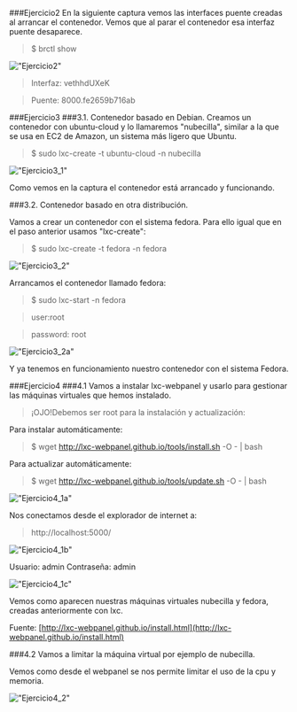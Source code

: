 ###Ejercicio2
En la siguiente captura vemos las interfaces puente creadas al arrancar el contenedor. Vemos que al parar el contenedor esa interfaz puente desaparece.

> $ brctl show

!["Ejercicio2"](https://raw.github.com/rogegg/IV-GII-13-14/master/Tema3/capturas/ej2.png)

> Interfaz: vethhdUXeK

> Puente: 8000.fe2659b716ab



###Ejercicio3
###3.1. Contenedor basado en Debian.
Creamos un contenedor con ubuntu-cloud y lo llamaremos "nubecilla", similar a la que se usa en EC2 de Amazon, un sistema más ligero que Ubuntu.

> $ sudo lxc-create -t ubuntu-cloud -n nubecilla

!["Ejercicio3_1"](https://raw.github.com/rogegg/IV-GII-13-14/master/Tema3/capturas/ej3_1.png)

Como vemos en la captura el contenedor está arrancado y funcionando.


###3.2. Contenedor basado en otra distribución.

Vamos a crear un contenedor con el sistema fedora. Para ello igual que en el paso anterior usamos "lxc-create":

> $ sudo lxc-create -t fedora -n fedora

!["Ejercicio3_2"](https://raw.github.com/rogegg/IV-GII-13-14/master/Tema3/capturas/ej3_2.png)


Arrancamos el contenedor llamado fedora:

> $ sudo lxc-start -n fedora

> user:root

> password: root

!["Ejercicio3_2a"](https://raw.github.com/rogegg/IV-GII-13-14/master/Tema3/capturas/ej3_3.png)

Y ya tenemos en funcionamiento nuestro contenedor con el sistema Fedora.



###Ejercicio4
###4.1
Vamos a instalar lxc-webpanel y usarlo para gestionar las máquinas virtuales que hemos instalado.

> ¡OJO!Debemos ser root para la instalación y actualización:

Para instalar automáticamente:

> $ wget http://lxc-webpanel.github.io/tools/install.sh -O - | bash

Para actualizar automáticamente:

> $ wget http://lxc-webpanel.github.io/tools/update.sh -O - | bash

!["Ejercicio4_1a"](https://raw.github.com/rogegg/IV-GII-13-14/master/Tema3/capturas/ej4_1a.png)

Nos conectamos desde el explorador de internet a:

> http://localhost:5000/

!["Ejercicio4_1b"](https://raw.github.com/rogegg/IV-GII-13-14/master/Tema3/capturas/ej4_1b.png)

Usuario: admin		Contraseña: admin

!["Ejercicio4_1c"](https://raw.github.com/rogegg/IV-GII-13-14/master/Tema3/capturas/ej4_1c.png)

Vemos como aparecen nuestras máquinas virtuales nubecilla y fedora, creadas anteriormente con lxc.

Fuente: [http://lxc-webpanel.github.io/install.html](http://lxc-webpanel.github.io/install.html)


###4.2
Vamos a limitar la máquina virtual por ejemplo de nubecilla.

Vemos como desde el webpanel se nos permite limitar el uso de la cpu y memoria.


!["Ejercicio4_2"](https://raw.github.com/rogegg/IV-GII-13-14/master/Tema3/capturas/ej4_2.png)



